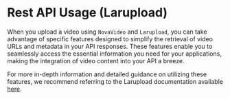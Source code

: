 # Rest API Usage (Larupload)

When you upload a video using `NovaVideo` and `Larupload`, you can take advantage of specific features designed to simplify the retrieval of video URLs and metadata in your API responses. These features enable you to seamlessly access the essential information you need for your applications, making the integration of video content into your API a breeze.

For more in-depth information and detailed guidance on utilizing these features, we recommend referring to the Larupload documentation available [here](https://mostafaznv.gitbook.io/larupload/).&#x20;



